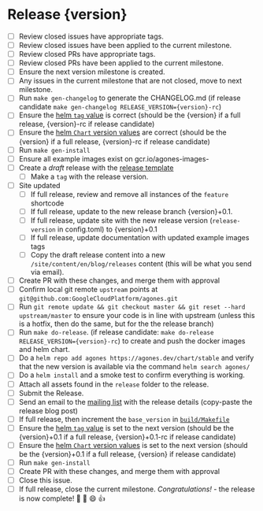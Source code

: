 # Release {version}

<!--
This is the release issue template. Make a copy of the markdown in this page
and copy it into a release issue. Fill in relevent values, found inside {}
!-->

- [ ] Review closed issues have appropriate tags.
- [ ] Review closed issues have been applied to the current milestone.
- [ ] Review closed PRs have appropriate tags.
- [ ] Review closed PRs have been applied to the current milestone.
- [ ] Ensure the next version milestone is created.
- [ ] Any issues in the current milestone that are not closed, move to next milestone.
- [ ] Run `make gen-changelog` to generate the CHANGELOG.md (if release candidate `make gen-changelog RELEASE_VERSION={version}-rc`)
- [ ] Ensure the [helm `tag` value][values] is correct (should be the {version} if a full release, {version}-rc if release candidate)
- [ ] Ensure the [helm `Chart` version values][chart] are correct (should be the {version} if a full release, {version}-rc if release candidate)
- [ ] Run `make gen-install`
- [ ] Ensure all example images exist on gcr.io/agones-images-
- [ ] Create a *draft* release with the [release template][release-template]
  - [ ] Make a `tag` with the release version.
- [ ] Site updated
  - [ ] If full release, review and remove all instances of the `feature` shortcode
  - [ ] If full release, update to the new release branch {version}+0.1.
  - [ ] If full release, update site with the new release version (`release-version` in config.toml) to {version}+0.1
  - [ ] If full release, update documentation with updated example images tags
  - [ ] Copy the draft release content into a new `/site/content/en/blog/releases` content (this will be what you send via email). 
- [ ] Create PR with these changes, and merge them with approval
- [ ] Confirm local git remote `upstream` points at `git@github.com:GoogleCloudPlatform/agones.git`
- [ ] Run `git remote update && git checkout master && git reset --hard upstream/master` to ensure your code is in line with upstream  (unless this is a hotfix, then do the same, but for the the release branch)
- [ ] Run `make do-release`. (if release candidate: `make do-release RELEASE_VERSION={version}-rc`) to create and push the docker images and helm chart.
- [ ] Do a `helm repo add agones https://agones.dev/chart/stable` and verify that the new version is available via the command `helm search agones/`
- [ ] Do a `helm install` and a smoke test to confirm everything is working.
- [ ] Attach all assets found in the `release` folder to the release.
- [ ] Submit the Release.
- [ ] Send an email to the [mailing list][list] with the release details (copy-paste the release blog post)
- [ ] If full release, then increment the `base_version` in [`build/Makefile`][build-makefile]
- [ ] Ensure the [helm `tag` value][values] is set to the next version (should be the {version}+0.1 if a full release, {version}+0.1-rc if release candidate)
- [ ] Ensure the [helm `Chart` version values][chart] is set to the next version (should be the {version}+0.1 if a full release, {version} if release candidate)
- [ ] Run `make gen-install`
- [ ] Create PR with these changes, and merge them with approval
- [ ] Close this issue.
- [ ] If full release, close the current milestone. *Congratulations!* - the release is now complete! :tada: :clap: :smile: :+1:

[values]: https://github.com/GoogleCloudPlatform/agones/blob/master/install/helm/agones/values.yaml#L33
[chart]: https://github.com/GoogleCloudPlatform/agones/blob/master/install/helm/agones/Chart.yaml
[list]: https://groups.google.com/forum/#!forum/agones-discuss
[release-template]: https://github.com/GoogleCloudPlatform/agones/blob/master/docs/governance/templates/release.md
[build-makefile]: https://github.com/GoogleCloudPlatform/agones/blob/master/build/Makefile